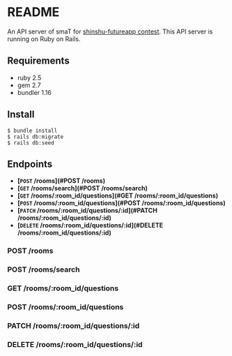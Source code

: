 # README

An API server of smaT for [shinshu-futureapp contest](https://shinshu-futureapp.net/). This API server is running on Ruby on Rails.

## Requirements
- ruby 2.5
- gem 2.7
- bundler 1.16

## Install
```
$ bundle install
$ rails db:migrate
$ rails db:seed
```

## Endpoints

- **[<code>POST</code> /rooms](#POST /rooms)**
- **[<code>GET</code> /rooms/search](#POST /rooms/search)**
- **[<code>GET</code> /rooms/:room_id/questions](#GET /rooms/:room_id/questions)**
- **[<code>POST</code> /rooms/:room_id/questions](#POST /rooms/:room_id/questions)**
- **[<code>PATCH</code> /rooms/:room_id/questions/:id](#PATCH /rooms/:room_id/questions/:id)**
- **[<code>DELETE</code> /rooms/:room_id/questions/:id](#DELETE /rooms/:room_id/questions/:id)**

### POST /rooms


### POST /rooms/search


### GET /rooms/:room_id/questions


### POST /rooms/:room_id/questions


### PATCH /rooms/:room_id/questions/:id


### DELETE /rooms/:room_id/questions/:id
